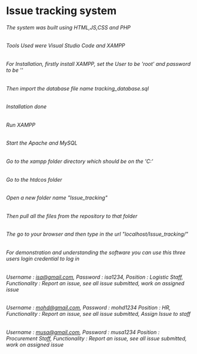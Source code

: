 # Issue tracking system

###### The system was built using HTML,JS,CSS and PHP
###### Tools Used were Visual Studio Code and XAMPP
###### For Installation, firstly install XAMPP, set the User to be 'root' and password to be ''
###### Then import the database file name tracking_database.sql
###### Installation done
###### Run XAMPP
###### Start the Apache and MySQL
###### Go to the xampp folder directory which should be on the 'C:\'
###### Go to the htdcos folder
###### Open a new folder name "Issue_tracking"
###### Then pull all the files from the repository to that folder
###### The go to your browser and then type in the url "localhost/Issue_tracking/" 
###### For demonstration and understanding the software you can use this three users login credential to log in
###### Username : isa@gmail.com, Password : isa1234, Position : Logistic Staff, Functionality : Report an issue, see all issue submitted, work on assigned issue
###### Username : mohd@gmail.com, Password : mohd1234 Position : HR, Functionality : Report an issue, see all issue submitted, Assign Issue to staff
###### Username : musa@gmail.com, Password : musa1234 Position : Procurement Staff, Functionality : Report an issue, see all issue submitted, work on assigned issue
